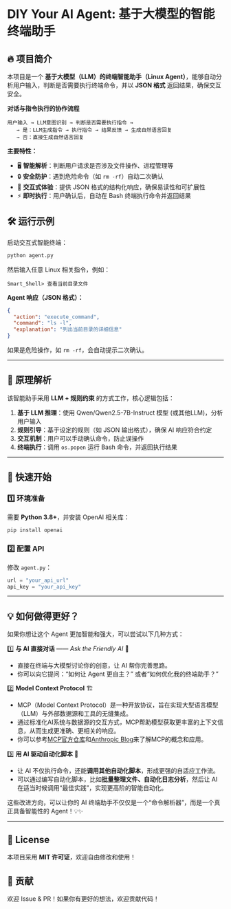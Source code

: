 # DIY Your AI Agent: 基于大模型的智能终端助手

## 🔥 项目简介  

本项目是一个 **基于大模型（LLM）的终端智能助手（Linux Agent）**，能够自动分析用户输入，判断是否需要执行终端命令，并以 **JSON 格式** 返回结果，确保交互安全。

**对话与指令执行的协作流程**
```plaintext
用户输入 → LLM意图识别 → 判断是否需要执行指令 → 
   → 是：LLM生成指令 → 执行指令 → 结果反馈 → 生成自然语言回复
   → 否：直接生成自然语言回复
```
**主要特性：**  
- 🖥 **智能解析**：判断用户请求是否涉及文件操作、进程管理等  
- 🔒 **安全防护**：遇到危险命令（如 `rm -rf`）自动二次确认  
- 🔄 **交互式体验**：提供 JSON 格式的结构化响应，确保易读性和可扩展性  
- ⚡ **即时执行**：用户确认后，自动在 Bash 终端执行命令并返回结果  

## 🛠 运行示例  

启动交互式智能终端：  
```bash
python agent.py
```
然后输入任意 Linux 相关指令，例如：  

```plaintext
Smart_Shell> 查看当前目录文件
```

**Agent 响应（JSON 格式）：**  
```json
{
  "action": "execute_command",
  "command": "ls -l",
  "explanation": "列出当前目录的详细信息"
}
```
如果是危险操作，如 `rm -rf`，会自动提示二次确认。  

---

## 📖 原理解析  

该智能助手采用 **LLM + 规则约束** 的方式工作，核心逻辑包括：  

1. **基于 LLM 推理**：使用 Qwen/Qwen2.5-7B-Instruct 模型 (或其他LLM)，分析用户输入  
2. **规则引导**：基于设定的规则（如 JSON 输出格式），确保 AI 响应符合约定  
3. **交互机制**：用户可以手动确认命令，防止误操作  
4. **终端执行**：调用 `os.popen` 运行 Bash 命令，并返回执行结果  

---

## 🚀 快速开始  

### 1️⃣ **环境准备**  

需要 **Python 3.8+**，并安装 OpenAI 相关库：  

```bash
pip install openai
```

### 2️⃣ **配置 API**  

修改 `agent.py`：  
```python
url = "your_api_url"
api_key = "your_api_key"
```

---

## 💡 如何做得更好？  

如果你想让这个 Agent 更加智能和强大，可以尝试以下几种方式：  

1️⃣ **与 AI 直接对话** —— *Ask the Friendly AI* 🤖  
   - 直接在终端与大模型讨论你的创意，让 AI 帮你完善思路。  
   - 你可以向它提问：“如何让 Agent 更自主？” 或者“如何优化我的终端助手？”  

2️⃣ **Model Context Protocol** 🏗️  
   - MCP（Model Context Protocol）是一种开放协议，旨在实现大型语言模型（LLM）与外部数据源和工具的无缝集成。
   - 通过标准化AI系统与数据源的交互方式，MCP帮助模型获取更丰富的上下文信息，从而生成更准确、更相关的响应。
   - 你可以参考[MCP官方仓库](https://github.com/modelcontextprotocol)和[Anthropic Blog](https://www.anthropic.com/news/model-context-protocol)来了解MCP的概念和应用。 

3️⃣ **用 AI 驱动自动化脚本** 🚀  
   - 让 AI 不仅执行命令，还能**调用其他自动化脚本**，形成更强的自适应工作流。  
   - 可以通过编写自动化脚本，比如**批量整理文件、自动化日志分析**，然后让 AI 在适当时候调用“最佳实践”，实现更高阶的智能自动化。  

这些改进方向，可以让你的 AI 终端助手不仅仅是一个“命令解析器”，而是一个真正具备智能性的 Agent！💡✨

---

## 📜 License  

本项目采用 **MIT 许可证**，欢迎自由修改和使用！  

## 🤝 贡献  

欢迎 Issue & PR！如果你有更好的想法，欢迎贡献代码！  
